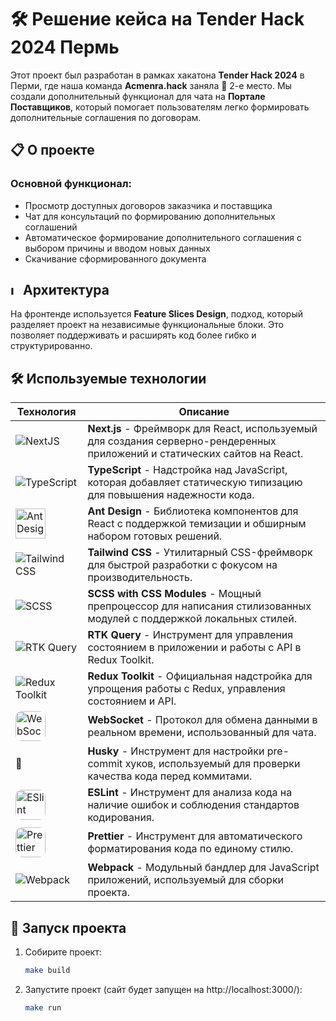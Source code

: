 # 🛠️ Решение кейса на Tender Hack 2024 Пермь


Этот проект был разработан в рамках хакатона **Tender Hack 2024** в Перми, где наша команда **Acmenra.hack** заняла 🥈 2-е место. Мы создали дополнительный функционал для чата на **Портале Поставщиков**, который помогает пользователям легко формировать дополнительные соглашения по договорам.

## 📋 О проекте

### Основной функционал:

- Просмотр доступных договоров заказчика и поставщика
- Чат для консультаций по формированию дополнительных соглашений
- Автоматическое формирование дополнительного соглашения с выбором причины и вводом новых данных
- Скачивание сформированного документа

## <img src="https://feature-sliced.design/img/brand/logo-primary.png" alt="Image 1" height="15"/> Архитектура

На фронтенде используется **Feature Slices Design**, подход, который разделяет проект на независимые функциональные блоки. Это позволяет поддерживать и расширять код более гибко и структурированно.

## 🛠 Используемые технологии

| Технология                                                                                                    | Описание                                                                                                                    |
| ------------------------------------------------------------------------------------------------------------- | --------------------------------------------------------------------------------------------------------------------------- |
| ![NextJS](https://skillicons.dev/icons?i=next)                                                                | **Next.js** - Фреймворк для React, используемый для создания серверно-рендеренных приложений и статических сайтов на React. |
| ![TypeScript](https://skillicons.dev/icons?i=ts)                                                              | **TypeScript** - Надстройка над JavaScript, которая добавляет статическую типизацию для повышения надежности кода.          |
| <img src="https://gw.alipayobjects.com/zos/rmsportal/KDpgvguMpGfqaHPjicRK.svg" alt="Ant Design" height="48"/> | **Ant Design** - Библиотека компонентов для React с поддержкой темизации и обширным набором готовых решений.                |
| ![Tailwind CSS](https://skillicons.dev/icons?i=tailwind)                                                      | **Tailwind CSS** - Утилитарный CSS-фреймворк для быстрой разработки с фокусом на производительность.                        |
| ![SCSS](https://skillicons.dev/icons?i=sass)                              | **SCSS with CSS Modules** - Мощный препроцессор для написания стилизованных модулей с поддержкой локальных стилей.          |
| ![RTK Query](https://skillicons.dev/icons?i=redux)                                                      | **RTK Query** - Инструмент для управления состоянием в приложении и работы с API в Redux Toolkit.                           |
| ![Redux Toolkit](https://skillicons.dev/icons?i=redux)                                                   | **Redux Toolkit** - Официальная надстройка для упрощения работы с Redux, управления состоянием и API.                       |
| <img src="https://kims-rf.ru/wp-content/uploads/2022/03/1.png" style='border-radius: 10px;' alt="WebSocket" height="48"/>                           | **WebSocket** - Протокол для обмена данными в реальном времени, использованный для чата.                                    |
| 🐶 | **Husky** - Инструмент для настройки pre-commit хуков, используемый для проверки качества кода перед коммитами.             |
| <img src="https://www.svgrepo.com/show/373588/eslint2.svg" style='border-radius: 10px;' alt="ESlint" height="48"/>                                 | **ESLint** - Инструмент для анализа кода на наличие ошибок и соблюдения стандартов кодирования.                             |
| <img src="https://prettier.io/icon.png" style='border-radius: 10px;' alt="Prettier" height="48"/>                                                                   | **Prettier** - Инструмент для автоматического форматирования кода по единому стилю.                                         |
| ![Webpack](https://skillicons.dev/icons?i=webpack)                                   | **Webpack** - Модульный бандлер для JavaScript приложений, используемый для сборки проекта.                                 |

## 🚀 Запуск проекта

1. Собирите проект:
   ```bash
   make build
   ```
2. Запустите проект (сайт будет запущен на http://localhost:3000/):
   ```bash
   make run
   ```
